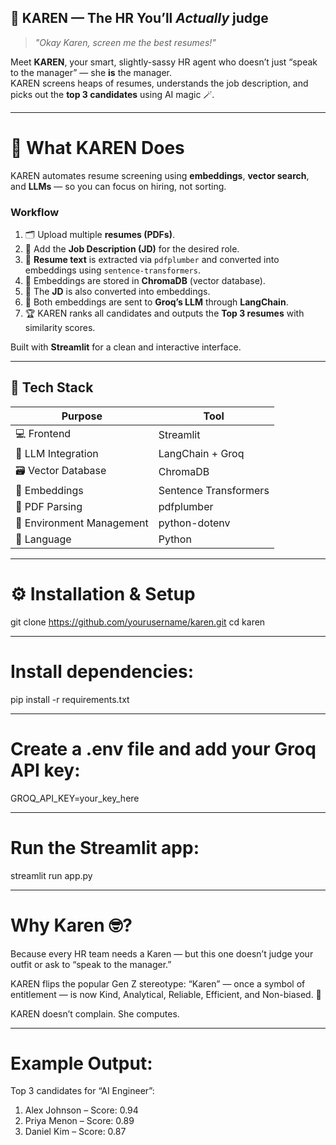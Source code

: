 ## 💼 KAREN — The HR You’ll *Actually* judge

> *"Okay Karen, screen me the best resumes!"*  

Meet **KAREN**, your smart, slightly-sassy HR agent who doesn’t just “speak to the manager” — she **is** the manager.  
KAREN screens heaps of resumes, understands the job description, and picks out the **top 3 candidates** using AI magic 🪄.

---

# 🧠 What KAREN Does  

KAREN automates resume screening using **embeddings**, **vector search**, and **LLMs** — so you can focus on hiring, not sorting.  

### Workflow  
1. 🗂️ Upload multiple **resumes (PDFs)**.  
2. 💬 Add the **Job Description (JD)** for the desired role.  
3. 🧩 **Resume text** is extracted via `pdfplumber` and converted into embeddings using `sentence-transformers`.  
4. 🧠 Embeddings are stored in **ChromaDB** (vector database).  
5. 📄 The **JD** is also converted into embeddings.  
6. 🤝 Both embeddings are sent to **Groq’s LLM** through **LangChain**.  
7. 🏆 KAREN ranks all candidates and outputs the **Top 3 resumes** with similarity scores.  

Built with **Streamlit** for a clean and interactive interface.

---

## 🧰 Tech Stack  

| Purpose | Tool |
|----------|------|
| 💻 Frontend | Streamlit |
| 🧠 LLM Integration | LangChain + Groq |
| 🗃️ Vector Database | ChromaDB |
| 🧩 Embeddings | Sentence Transformers |
| 📄 PDF Parsing | pdfplumber |
| 🔐 Environment Management | python-dotenv |
| 🐍 Language | Python |

---

# ⚙️ Installation & Setup  
git clone https://github.com/yourusername/karen.git
cd karen

---

# Install dependencies:
pip install -r requirements.txt

---

# Create a .env file and add your Groq API key:
GROQ_API_KEY=your_key_here

---

# Run the Streamlit app:
streamlit run app.py

---

# Why Karen 🤓?

Because every HR team needs a Karen —
but this one doesn’t judge your outfit or ask to “speak to the manager.”

KAREN flips the popular Gen Z stereotype:
“Karen” — once a symbol of entitlement — is now Kind, Analytical, Reliable, Efficient, and Non-biased. 💅

KAREN doesn’t complain. She computes.

---

# Example Output:
Top 3 candidates for “AI Engineer”:
1. Alex Johnson – Score: 0.94
2. Priya Menon – Score: 0.89
3. Daniel Kim – Score: 0.87






